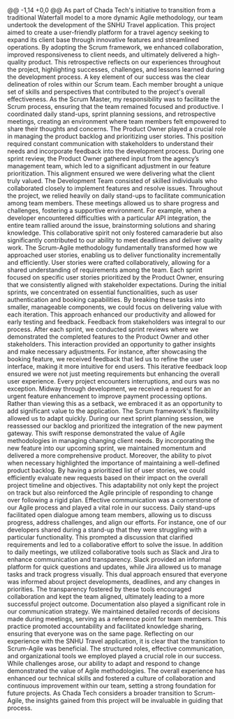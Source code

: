  @@ -1,14 +0,0 @@
As part of Chada Tech's initiative to transition from a traditional Waterfall model to a more dynamic Agile methodology, our team undertook the development of the SNHU Travel application. This project aimed to create a user-friendly platform for a travel agency seeking to expand its client base through innovative features and streamlined operations. By adopting the Scrum framework, we enhanced collaboration, improved responsiveness to client needs, and ultimately delivered a high-quality product. This retrospective reflects on our experiences throughout the project, highlighting successes, challenges, and lessons learned during the development process.
A key element of our success was the clear delineation of roles within our Scrum team. Each member brought a unique set of skills and perspectives that contributed to the project's overall effectiveness. As the Scrum Master, my responsibility was to facilitate the Scrum process, ensuring that the team remained focused and productive. I coordinated daily stand-ups, sprint planning sessions, and retrospective meetings, creating an environment where team members felt empowered to share their thoughts and concerns.
The Product Owner played a crucial role in managing the product backlog and prioritizing user stories. This position required constant communication with stakeholders to understand their needs and incorporate feedback into the development process. During one sprint review, the Product Owner gathered input from the agency’s management team, which led to a significant adjustment in our feature prioritization. This alignment ensured we were delivering what the client truly valued.
The Development Team consisted of skilled individuals who collaborated closely to implement features and resolve issues. Throughout the project, we relied heavily on daily stand-ups to facilitate communication among team members. These meetings allowed us to share progress and challenges, fostering a supportive environment. For example, when a developer encountered difficulties with a particular API integration, the entire team rallied around the issue, brainstorming solutions and sharing knowledge. This collaborative spirit not only fostered camaraderie but also significantly contributed to our ability to meet deadlines and deliver quality work.
The Scrum-Agile methodology fundamentally transformed how we approached user stories, enabling us to deliver functionality incrementally and efficiently. User stories were crafted collaboratively, allowing for a shared understanding of requirements among the team. Each sprint focused on specific user stories prioritized by the Product Owner, ensuring that we consistently aligned with stakeholder expectations.
During the initial sprints, we concentrated on essential functionalities, such as user authentication and booking capabilities. By breaking these tasks into smaller, manageable components, we could focus on delivering value with each iteration. This approach enhanced our productivity and allowed for early testing and feedback.
Feedback from stakeholders was integral to our process. After each sprint, we conducted sprint reviews where we demonstrated the completed features to the Product Owner and other stakeholders. This interaction provided an opportunity to gather insights and make necessary adjustments. For instance, after showcasing the booking feature, we received feedback that led us to refine the user interface, making it more intuitive for end users. This iterative feedback loop ensured we were not just meeting requirements but enhancing the overall user experience.
Every project encounters interruptions, and ours was no exception. Midway through development, we received a request for an urgent feature enhancement to improve payment processing options. Rather than viewing this as a setback, we embraced it as an opportunity to add significant value to the application.
The Scrum framework's flexibility allowed us to adapt quickly. During our next sprint planning session, we reassessed our backlog and prioritized the integration of the new payment gateway. This swift response demonstrated the value of Agile methodologies in managing changing client needs. By incorporating the new feature into our upcoming sprint, we maintained momentum and delivered a more comprehensive product.
Moreover, the ability to pivot when necessary highlighted the importance of maintaining a well-defined product backlog. By having a prioritized list of user stories, we could efficiently evaluate new requests based on their impact on the overall project timeline and objectives. This adaptability not only kept the project on track but also reinforced the Agile principle of responding to change over following a rigid plan.
Effective communication was a cornerstone of our Agile process and played a vital role in our success. Daily stand-ups facilitated open dialogue among team members, allowing us to discuss progress, address challenges, and align our efforts. For instance, one of our developers shared during a stand-up that they were struggling with a particular functionality. This prompted a discussion that clarified requirements and led to a collaborative effort to solve the issue.
In addition to daily meetings, we utilized collaborative tools such as Slack and Jira to enhance communication and transparency. Slack provided an informal platform for quick questions and updates, while Jira allowed us to manage tasks and track progress visually. This dual approach ensured that everyone was informed about project developments, deadlines, and any changes in priorities. The transparency fostered by these tools encouraged collaboration and kept the team aligned, ultimately leading to a more successful project outcome.
Documentation also played a significant role in our communication strategy. We maintained detailed records of decisions made during meetings, serving as a reference point for team members. This practice promoted accountability and facilitated knowledge sharing, ensuring that everyone was on the same page.
Reflecting on our experience with the SNHU Travel application, it is clear that the transition to Scrum-Agile was beneficial. The structured roles, effective communication, and organizational tools we employed played a crucial role in our success. While challenges arose, our ability to adapt and respond to change demonstrated the value of Agile methodologies. The overall experience has enhanced our technical skills and fostered a culture of collaboration and continuous improvement within our team, setting a strong foundation for future projects. As Chada Tech considers a broader transition to Scrum-Agile, the insights gained from this project will be invaluable in guiding that process.
